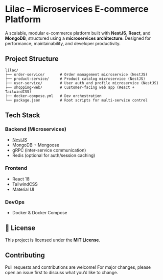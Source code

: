 # Lilac – Microservices E-commerce Platform

A scalable, modular e-commerce platform built with **NestJS**, **React**, and **MongoDB**, structured using a **microservices architecture**. Designed for performance, maintainability, and developer productivity.

## Project Structure

```
lilac/
├── order-service/       # Order management microservice (NestJS)
├── product-service/     # Product catalog microservice (NestJS)
├── user-service/        # User auth and profile microservice (NestJS)
├── shopping-web/        # Customer-facing web app (React + TailwindCSS)
├── docker-compose.yml   # Dev orchestration
└── package.json         # Root scripts for multi-service control
```

## Tech Stack

### Backend (Microservices)
- [NestJS](https://nestjs.com/)
- MongoDB + Mongoose
- gRPC (inter-service communication)
- Redis (optional for auth/session caching)

### Frontend
- React 18
- TailwindCSS
- Material UI

### DevOps
- Docker & Docker Compose

## 📄 License

This project is licensed under the **MIT License**.

## Contributing

Pull requests and contributions are welcome! For major changes, please open an issue first to discuss what you’d like to change.
